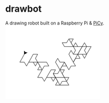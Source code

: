 # drawbot

A drawing robot built on a Raspberry Pi & [PiCy](https://www.piborg.org/picypack).
![robot drawing](https://raw.githubusercontent.com/kstolzenberg/drawBot/master/draw_tests/spiral_turtle/Screen%20Shot%202015-08-08%20at%2011.12.20%20AM.png)
